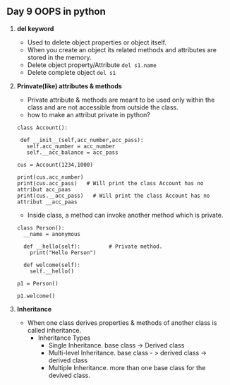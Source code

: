 ## Day 9 OOPS in python

1. **del keyword**
   - Used to delete object properties or object itself.
   - When you create an object its related methods and attributes are stored in the memory.
   - Delete object property/Attribute `del s1.name`
   - Delete complete object `del s1`
     
2. **Prinvate(like) attributes & methods**
   - Private attribute & methods are meant to be used only within the class and are not accessible from outside the class.
   - how to make an attribut private in python?
   ```
   class Account():

    def __init__(self,acc_number,acc_pass):
      self.acc_number = acc_number
      self.__acc_balance = acc_pass

   cus = Account(1234,1000)

   print(cus.acc_number)
   print(cus.acc_pass)   # Will print the class Account has no attribut acc_paas
   print(cus.__acc_pass)   # Will print the class Account has no attribut __acc_paas
   ```
   - Inside class, a method can invoke another method which is private.
   ```
   class Person():
     __name = anonymous

     def __hello(self):         # Private method.
       print("Hello Person")

     def welcome(self):
       self.__hello()

   p1 = Person()

   p1.welcome()
   ```

3. **Inheritance**
   - When one class derives properties & methods of another class is called inheritance.
     - Inheritance Types
       - Single Inheritance.  base class -> Derived class
       - Multi-level Inheritance. base class - > derived class -> derived class
       - Multiple Inheritance. more than one base class for the devived class.
